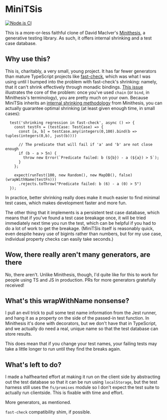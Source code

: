 # MiniTSis
[![Node.js CI](https://github.com/lambdamechanic/miniTSis/actions/workflows/node.js.yml/badge.svg)](https://github.com/lambdamechanic/miniTSis/actions/workflows/node.js.yml)

This is a more-or-less faithful clone of David MacIver's [Minithesis](https://github.com/drmaciver/minithesis), a generative testing library.
As such, it offers internal shrinking and a test case database.


## Why use this?

This is, charitably, a very small, young project. It has far fewer generators than mature TypeScript
projects like [fast-check](https://fast-check.dev/), which was what I was using
until I bumped into the problem with fast-check's shrinking: namely, that it can't shrink
effectively through monadic bindings. [This
issue](https://github.com/dubzzz/fast-check/issues/650#issuecomment-648397230) illustrates the core
of the problem: once you've used `chain` (or `bind`, in Minithesis's terminology), you are pretty
much on your own. Because MiniTSis inherits an [internal shrinking
methodology](https://drmaciver.github.io/papers/reduction-via-generation-preview.pdf) from
Minithesis, you can actually guarantee optimal shrinking (at least given enough time, in small cases):

```
  test('shrinking regression in fast-check', async () => {
    const testFn = (testCase: TestCase) => {
      const [a, b] = testCase.any(integers(0,100).bind(b =>	tuples(integers(0,b), just(b))))

      // The predicate that will fail if 'a' and 'b' are not close enough
      if (b - a > 5n) {
	    throw new Error(`Predicate failed: b (${b}) - a (${a}) > 5`);
      }
    };

    expect(runTest(100, new Random(), new MapDB(), false)(wrapWithName(testFn)))
      .rejects.toThrow("Predicate failed: b (6) - a (0) > 5")
  });
```

In practice, better shrinking really does make it much easier to find minimal test cases, which
makes development faster and more fun.

The other thing that it implements is a persistent test case database, which means that if you've
found a test case breakage once, it will be tried immediately next time you run the test, which can
be helpful if you had to do a lot of work to get the breakage. (MiniTSis itself is reasonably quick,
even despite heavy use of bigints rather than numbers, but for my use case, individual property
checks can easily take seconds.)


## Wow, there really aren't many generators, are there

No, there aren't. Unlike Minithesis, though, I'd quite like for this to work for people
using TS and JS in production. PRs for more generators gratefully received!

## What's this wrapWithName nonsense?

I pull an evil trick to pull some test name information from the Jest runner, and hang it as a
property on the side of the passed-in test function. In Minithesis it's done with decorators, but we
don't have that in TypeScript, and we actually do need a real, unique name so that the test database
can store results.

This does mean that if you change your test names, your failing tests may take a little longer to
run until they find the breaks again.


## What's left to do?

I made a halfhearted effort at making it run on the client side by abstracting out the test database
so that it can be run using `localStorage`, but the test harness still uses the `fs/promises` module
so I don't expect the test suite to actually run clientside. This is fixable with time and effort.

More generators, as mentioned.

`fast-check` compatibility shim, if possible.

